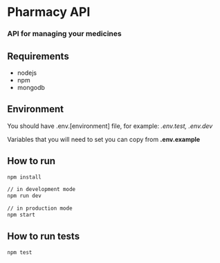 # Pharmacy API
### API for managing your medicines

## Requirements
- nodejs
- npm
- mongodb

## Environment
You should have .env.[environment] file, for example: *.env.test, .env.dev*

Variables that you will need to set you can copy from **.env.example**

## How to run

```bash
npm install

// in development mode
npm run dev

// in production mode
npm start
```

## How to run tests

```
npm test
```
